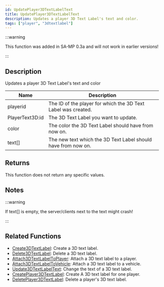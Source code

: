 ```yaml
---
id: UpdatePlayer3DTextLabelText
title: UpdatePlayer3DTextLabelText
description: Updates a player 3D Text Label's text and color.
tags: ["player", "3dtextlabel"]
---
```


:::warning

This function was added in SA-MP 0.3a and will not work in earlier versions!

:::

## Description

Updates a player 3D Text Label's text and color

| Name | Description |
| --- | --- |
| playerid | The ID of the player for which the 3D Text Label was created. |
| PlayerText3D:id | The 3D Text Label you want to update. |
| color | The color the 3D Text Label should have from now on. |
| text[] | The new text which the 3D Text Label should have from now on. |

## Returns

This function does not return any specific values.

## Notes

:::warning

If text[] is empty, the server/clients next to the text might crash!

:::

## Related Functions

- [Create3DTextLabel](Create3DTextLabel.md): Create a 3D text label.
- [Delete3DTextLabel](Delete3DTextLabel.md): Delete a 3D text label.
- [Attach3DTextLabelToPlayer](Attach3DTextLabelToPlayer.md): Attach a 3D text label to a player.
- [Attach3DTextLabelToVehicle](Attach3DTextLabelToVehicle.md): Attach a 3D text label to a vehicle.
- [Update3DTextLabelText](Update3DTextLabelText.md): Change the text of a 3D text label.
- [CreatePlayer3DTextLabel](CreatePlayer3DTextLabel.md): Create A 3D text label for one player.
- [DeletePlayer3DTextLabel](DeletePlayer3DTextLabel.md): Delete a player's 3D text label.

